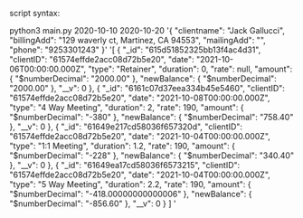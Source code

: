 script syntax: 

python3 main.py 2020-10-10 2020-10-20 
'{
    "clientname": "Jack Gallucci",
    "billingAdd": "129 waverly ct, Martinez, CA 94553",
    "mailingAdd": "",
    "phone": "9253301243"
}' 
'[
    {
        "_id": "615d51852325bb13f4ac4d31",
        "clientID": "61574effde2acc08d72b5e20",
        "date": "2021-10-06T00:00:00.000Z",
        "type": "Retainer",
        "duration": 0,
        "rate": null,
        "amount": {
            "$numberDecimal": "2000.00"
        },
        "newBalance": {
            "$numberDecimal": "2000.00"
        },
        "__v": 0
    },
    {
        "_id": "6161c07d37eea334b45e5460",
        "clientID": "61574effde2acc08d72b5e20",
        "date": "2021-10-08T00:00:00.000Z",
        "type": "4 Way Meeting",
        "duration": 2,
        "rate": 190,
        "amount": {
            "$numberDecimal": "-380"
        },
        "newBalance": {
            "$numberDecimal": "758.40"
        },
        "__v": 0
    },
        {
        "_id": "61649e217cd58036f657320d",
        "clientID": "61574effde2acc08d72b5e20",
        "date": "2021-10-04T00:00:00.000Z",
        "type": "1:1 Meeting",
        "duration": 1.2,
        "rate": 190,
        "amount": {
            "$numberDecimal": "-228"
        },
        "newBalance": {
            "$numberDecimal": "340.40"
        },
        "__v": 0
    },
    {
        "_id": "61649ea17cd58036f6573215",
        "clientID": "61574effde2acc08d72b5e20",
        "date": "2021-10-04T00:00:00.000Z",
        "type": "5 Way Meeting",
        "duration": 2.2,
        "rate": 190,
        "amount": {
            "$numberDecimal": "-418.00000000000006"
        },
        "newBalance": {
            "$numberDecimal": "-856.60"
        },
        "__v": 0
    }
]
'